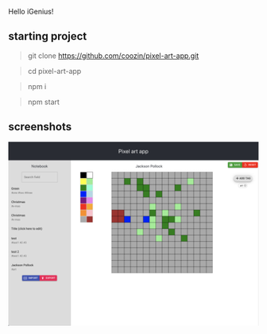 Hello iGenius!

## starting project

> git clone https://github.com/coozin/pixel-art-app.git

> cd pixel-art-app

> npm i

> npm start

## screenshots

![Screenshot](/public/screenCap.png?raw=true "Screenshot")